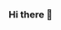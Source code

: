 ### Hi there 👋

<!--
**Adarshjaiss/Adarshjaiss** is a ✨ _special_ ✨ repository because its `README.md` (this file) appears on your GitHub profile.

Here are some ideas to get you started:

- 🔭 I’m currently working on open source projects. 
- 🌱 I’m currently learning python, and full stack development
- 👯 I’m looking to collaborate on data mining
- 🤔 I’m looking for help with android developers
- 💬 Ask me about ...
- 📫 How to reach me: via Twitter @Adarsh_jaiss
- 😄 Pronouns: ...
- ⚡ Fun fact: ...
Lol
-->
